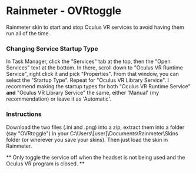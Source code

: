 # Rainmeter - OVRtoggle
Rainmeter skin to start and stop Oculus VR services to avoid having them run all of the time. 



### Changing Service Startup Type
In Task Manager, click the "Services" tab at the top, then the "Open Services" text at the bottom.  In there, scroll down to "Oculus VR Runtime Service", right click it and pick "Properties".  From that window, you can select the "Startup Type".  Repeat for "Oculus VR Library Service".  I recommend making the startup types for both "Oculus VR Runtime Service" **and** "Oculus VR Library Service" the same, either 'Manual' (my recommendation) or leave it as 'Automatic'.



### Instructions
Download the two files (.ini and .png) into a zip, extract them into a folder (say "OVRtoggle") in your C:\Users\\[user]\Documents\Rainmeter\Skins folder (or wherever you save your skins).  Then just load the skin in Rainmeter.  

** Only toggle the service off when the headset is not being used and the Oculus VR program is closed. **
